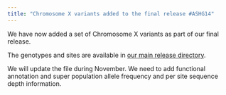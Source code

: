 ```yaml
---
title: "Chromosome X variants added to the final release #ASHG14"
---
```

                    
We have now added a set of Chromosome X variants as part of our final release.

The genotypes and sites are available in [our main release directory](ftp://ftp.1000genomes.ebi.ac.uk/vol1/ftp/release/20130502/).

We will update the file during November. We need to add functional annotation and super population allele frequency and per site sequence depth information.
